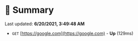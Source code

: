 # 📖 Summary
Last updated: **6/20/2021, 3:49:48 AM**

- `GET` [https://google.com](https://google.com) - **Up** (129ms)
